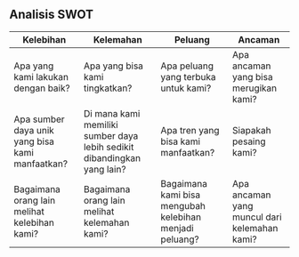 ## Analisis SWOT

| Kelebihan | Kelemahan | Peluang | Ancaman |
|--|--|--|--|
| Apa yang kami lakukan dengan baik? | Apa yang bisa kami tingkatkan? | Apa peluang yang terbuka untuk kami? | Apa ancaman yang bisa merugikan kami? |
| Apa sumber daya unik yang bisa kami manfaatkan? | Di mana kami memiliki sumber daya lebih sedikit dibandingkan yang lain? | Apa tren yang bisa kami manfaatkan? | Siapakah pesaing kami? |
| Bagaimana orang lain melihat kelebihan kami? | Bagaimana orang lain melihat kelemahan kami? | Bagaimana kami bisa mengubah kelebihan menjadi peluang? | Apa ancaman yang muncul dari kelemahan kami? |
